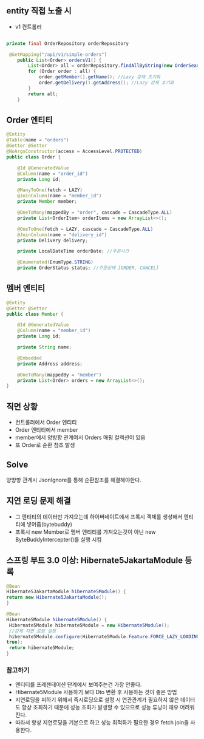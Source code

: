 ## entity 직접 노출 시 

- v1 컨트롤러 
```java

private final OrderRepository orderRepository

 @GetMapping("/api/v1/simple-orders")
    public List<Order> ordersV1() {
        List<Order> all = orderRepository.findAllByString(new OrderSearch());
        for (Order order : all) {
            order.getMember().getName(); //Lazy 강제 초기화
            order.getDelivery().getAddress(); //Lazy 강제 초기화
        }
        return all;
    }
```

## Order 엔티티 

```java
@Entity
@Table(name = "orders")
@Getter @Setter
@NoArgsConstructor(access = AccessLevel.PROTECTED)
public class Order {

    @Id @GeneratedValue
    @Column(name = "order_id")
    private Long id;

    @ManyToOne(fetch = LAZY)
    @JoinColumn(name = "member_id")
    private Member member;

    @OneToMany(mappedBy = "order", cascade = CascadeType.ALL)
    private List<OrderItem> orderItems = new ArrayList<>();

    @OneToOne(fetch = LAZY, cascade = CascadeType.ALL)
    @JoinColumn(name = "delivery_id")
    private Delivery delivery;

    private LocalDateTime orderDate; //주문시간

    @Enumerated(EnumType.STRING)
    private OrderStatus status; //주문상태 [ORDER, CANCEL]

```
## 멤버 엔티티
```java
@Entity
@Getter @Setter
public class Member {

    @Id @GeneratedValue
    @Column(name = "member_id")
    private Long id;

    private String name;

    @Embedded
    private Address address;

    @OneToMany(mappedBy = "member")
    private List<Order> orders = new ArrayList<>();
}

```

## 직면 상황 
- 컨트롤러에서 Order 엔티티
- Order 엔티티에서 member
- member에서 양방향 관계여서 Orders 매핑 컬렉션이 있음
- 또 Order로 순환 참조 발생

## Solve
양뱡항 관계시 JsonIgnore를 통해 순환참조를 해결해야한다.

## 지연 로딩 문제 해결
- 그 엔티티의 데이터만 가져오는데 하이버네이트에서 프록시 객체를 생성해서 엔티티에 넣어줌(bytebuddy)
- 프록시 new Member로 멤버 엔티티를 가져오는것이 아닌 new ByteBuddyIntercepter()를 실행 시킴

## 스프링 부트 3.0 이상: Hibernate5JakartaModule 등록
```java
@Bean
Hibernate5JakartaModule hibernate5Module() {
return new Hibernate5JakartaModule();
}
```

```java
@Bean
Hibernate5Module hibernate5Module() {
 Hibernate5Module hibernate5Module = new Hibernate5Module();
 //강제 지연 로딩 설정
 hibernate5Module.configure(Hibernate5Module.Feature.FORCE_LAZY_LOADING,
true);
 return hibernate5Module;
}
```
### 참고하기
- 엔티티를 프레젠테이션 단계에서 보여주는건 가장 안좋다.
- Hibernate5Module 사용하기 보다 Dto 변환 후 사용하는 것이 좋은 방법
- 지연로딩을 피하기 위해서 즉시로딩으로 설정 시 연관관계가 필요하지 않은 데이터도 항상 조회하기 때문에 성능 조회가 발생할 수 있으므로 성능 튜닝이 매우 어려워 진다.
- 따라서 항상 지연로딩을 기본으로 하고 성능 최적화가 필요한 경우 fetch join을 사용한다.
